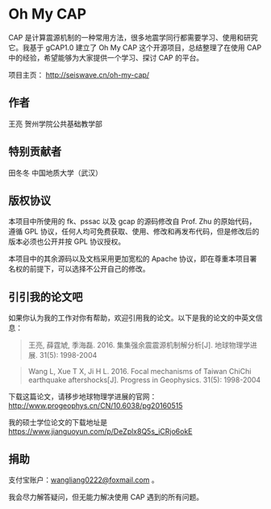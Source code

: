 # Oh My CAP

CAP 是计算震源机制的一种常用方法，很多地震学同行都需要学习、使用和研究它。我基于 gCAP1.0 建立了 Oh My CAP 这个开源项目，总结整理了在使用 CAP 中的经验，希望能够为大家提供一个学习、探讨 CAP 的平台。

项目主页： http://seiswave.cn/oh-my-cap/

## 作者

王亮 贺州学院公共基础教学部

## 特别贡献者

田冬冬 中国地质大学（武汉）

## 版权协议

本项目中所使用的 fk、pssac 以及 gcap 的源码修改自 Prof. Zhu 的原始代码，遵循  GPL 协议，任何人均可免费获取、使用、修改和再发布代码，但是修改后的版本必须也公开并按 GPL 协议授权。

本项目中的其余源码以及文档采用更加宽松的 Apache 协议，即在尊重本项目署名权的前提下，可以选择不公开自己的修改。

## 引引我的论文吧

如果你认为我的工作对你有帮助，欢迎引用我的论文。以下是我的论文的中英文信息：

> 王亮, 薛霆虓, 季海磊. 2016. 集集强余震震源机制解分析[J]. 地球物理学进展. 31(5): 1998-2004

> Wang L, Xue T X, Ji H L. 2016. Focal mechanisms of Taiwan ChiChi earthquake aftershocks[J]. Progress in Geophysics. 31(5): 1998-2004

下载这篇论文，请移步地球物理学进展的官网： http://www.progeophys.cn/CN/10.6038/pg20160515

我的硕士学位论文的下载地址是 https://www.jianguoyun.com/p/DeZplx8Q5s_iCRjo6okE

## 捐助

支付宝账户：wangliang0222@foxmail.com 。

我会尽力解答疑问，但无能力解决使用 CAP 遇到的所有问题。
